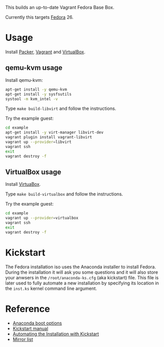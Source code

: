 This builds an up-to-date Vagrant Fedora Base Box.

Currently this targets [Fedora](https://fedoraproject.org/) 26.


# Usage

Install [Packer](https://www.packer.io/), [Vagrant](https://www.vagrantup.com/) and [VirtualBox](https://www.virtualbox.org/).

## qemu-kvm usage

Install qemu-kvm:

```bash
apt-get install -y qemu-kvm
apt-get install -y sysfsutils
systool -m kvm_intel -v
```

Type `make build-libvirt` and follow the instructions.

Try the example guest:

```bash
cd example
apt-get install -y virt-manager libvirt-dev
vagrant plugin install vagrant-libvirt
vagrant up --provider=libvirt
vagrant ssh
exit
vagrant destroy -f
```

## VirtualBox usage

Install [VirtuaBox](https://www.virtualbox.org/).

Type `make build-virtualbox` and follow the instructions.

Try the example guest:

```bash
cd example
vagrant up --provider=virtualbox
vagrant ssh
exit
vagrant destroy -f
```


# Kickstart

The Fedora installation iso uses the Anaconda installer to install Fedora.
During the installation it will ask you some questions and it will also
store your anwsers in the `/root/anaconda-ks.cfg` (aka kickstart) file.
This file is later used to fully automate a new installation by specifying
its location in the `inst.ks` kernel command line argument.


# Reference

* [Anaconda boot options](https://access.redhat.com/documentation/en-US/Red_Hat_Enterprise_Linux/7/html/Installation_Guide/chap-anaconda-boot-options.html)
* [Kickstart manual](http://pykickstart.readthedocs.io/en/latest/kickstart-docs.html)
* [Automating the Installation with Kickstart](https://docs.fedoraproject.org/f26/install-guide/advanced/Kickstart_Installations.html)
* [Mirror list](https://admin.fedoraproject.org/mirrormanager/)
